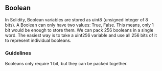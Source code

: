 ## Boolean

In Solidity, Boolean variables are stored as uint8 (unsigned integer of 8 bits). A Boolean can only have two values: True, False. This means, only 1 bit would be enough to store them. We can pack 256 booleans in a single word. The easiest way is to take a uint256 variable and use all 256 bits of it to represent individual booleans.

### Guidelines

Booleans only require 1 bit, but they can be packed together.
